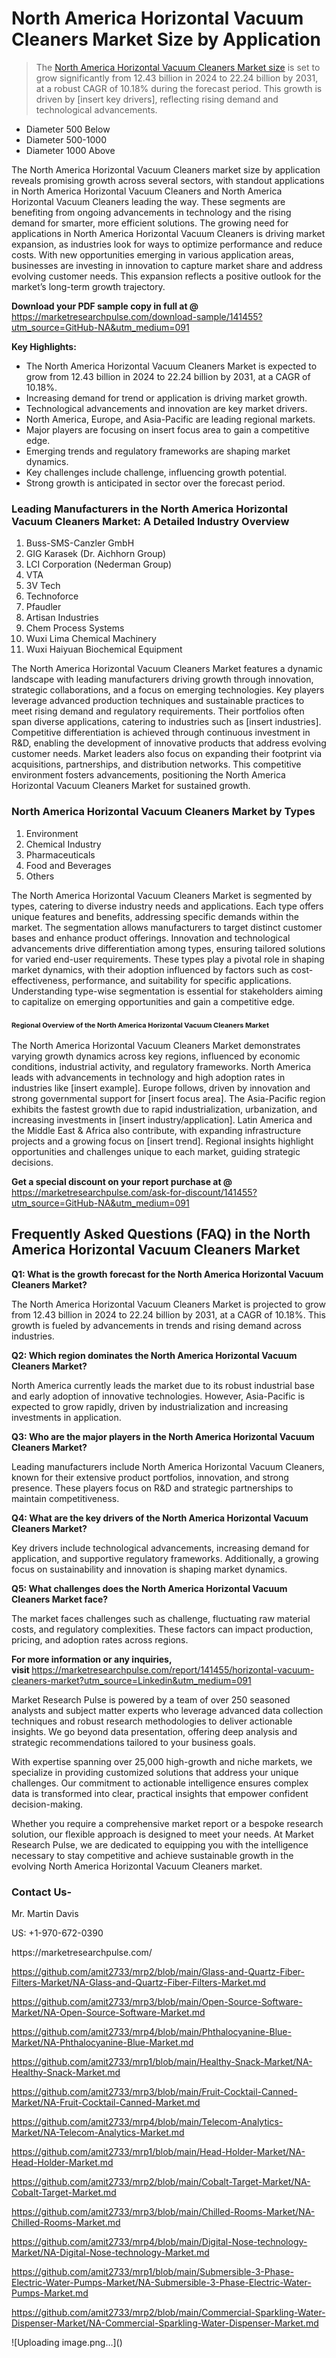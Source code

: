 <h1>North America Horizontal Vacuum Cleaners Market&nbsp;Size by Application</h1><blockquote><p>The <a href="https://marketresearchpulse.com/download-sample/141455?utm_source=GitHub-NA&amp;utm_medium=091">North America Horizontal Vacuum Cleaners Market size</a> is set to grow significantly from 12.43 billion in 2024 to 22.24 billion by 2031, at a robust CAGR of 10.18% during the forecast period. This growth is driven by [insert key drivers], reflecting rising demand and technological advancements.</p></blockquote><ul><li>Diameter 500 Below<li> Diameter 500-1000<li> Diameter 1000 Above</li></ul><p>The North America Horizontal Vacuum Cleaners market size by application reveals promising growth across several sectors, with standout applications in North America Horizontal Vacuum Cleaners and North America Horizontal Vacuum Cleaners leading the way. These segments are benefiting from ongoing advancements in technology and the rising demand for smarter, more efficient solutions. The growing need for applications in North America Horizontal Vacuum Cleaners is driving market expansion, as industries look for ways to optimize performance and reduce costs. With new opportunities emerging in various application areas, businesses are investing in innovation to capture market share and address evolving customer needs. This expansion reflects a positive outlook for the market’s long-term growth trajectory.</p><p><strong>Download your PDF sample copy in full at @ </strong><a href="https://marketresearchpulse.com/download-sample/141455?utm_source=GitHub-NA&amp;utm_medium=091">https://marketresearchpulse.com/download-sample/141455?utm_source=GitHub-NA&amp;utm_medium=091</a></p><p><strong>Key Highlights: </strong></p><ul><li>The North America Horizontal Vacuum Cleaners Market is expected to grow from 12.43 billion in 2024 to 22.24 billion by 2031, at a CAGR of 10.18%.</li><li>Increasing demand for trend or application is driving market growth.</li><li>Technological advancements and innovation are key market drivers.</li><li>North America, Europe, and Asia-Pacific are leading regional markets.</li><li>Major players are focusing on insert focus area to gain a competitive edge.</li><li>Emerging trends and regulatory frameworks are shaping market dynamics.</li><li>Key challenges include challenge, influencing growth potential.</li><li>Strong growth is anticipated in sector over the forecast period.</li></ul><h3>Leading Manufacturers in the North America Horizontal Vacuum Cleaners Market: A Detailed Industry Overview</h3><ol><li>Buss-SMS-Canzler GmbH</li><li>GIG Karasek (Dr. Aichhorn Group)</li><li>LCI Corporation (Nederman Group)</li><li>VTA</li><li>3V Tech</li><li>Technoforce</li><li>Pfaudler</li><li>Artisan Industries</li><li>Chem Process Systems</li><li>Wuxi Lima Chemical Machinery</li><li>Wuxi Haiyuan Biochemical Equipment</li></ol><div class="flex max-w-full flex-col flex-grow"><div class="min-h-8 text-message flex w-full flex-col items-end gap-2 whitespace-normal break-words [.text-message+&amp;]:mt-5" dir="auto" data-message-author-role="assistant" data-message-id="fd8432e4-4910-450d-b182-61b7bfb0a01f" data-message-model-slug="gpt-4o"><div class="flex w-full flex-col gap-1 empty:hidden first:pt-[3px]"><div class="markdown prose w-full break-words dark:prose-invert light"><p>The North America Horizontal Vacuum Cleaners Market features a dynamic landscape with leading manufacturers driving growth through innovation, strategic collaborations, and a focus on emerging technologies. Key players leverage advanced production techniques and sustainable practices to meet rising demand and regulatory requirements. Their portfolios often span diverse applications, catering to industries such as [insert industries]. Competitive differentiation is achieved through continuous investment in R&amp;D, enabling the development of innovative products that address evolving customer needs. Market leaders also focus on expanding their footprint via acquisitions, partnerships, and distribution networks. This competitive environment fosters advancements, positioning the North America Horizontal Vacuum Cleaners Market for sustained growth.</p></div></div></div></div><h3>North America Horizontal Vacuum Cleaners Market by Types</h3><ol><li>Environment<li> Chemical Industry<li> Pharmaceuticals<li> Food and Beverages<li> Others</li></ol><div class="flex max-w-full flex-col flex-grow"><div class="min-h-8 text-message flex w-full flex-col items-end gap-2 whitespace-normal break-words [.text-message+&amp;]:mt-5" dir="auto" data-message-author-role="assistant" data-message-id="084470be-0bb7-4664-bddf-5156b4f41249" data-message-model-slug="gpt-4o-mini"><div class="flex w-full flex-col gap-1 empty:hidden first:pt-[3px]"><div class="markdown prose w-full break-words dark:prose-invert light"><p>The North America Horizontal Vacuum Cleaners Market is segmented by types, catering to diverse industry needs and applications. Each type offers unique features and benefits, addressing specific demands within the market. The segmentation allows manufacturers to target distinct customer bases and enhance product offerings. Innovation and technological advancements drive differentiation among types, ensuring tailored solutions for varied end-user requirements. These types play a pivotal role in shaping market dynamics, with their adoption influenced by factors such as cost-effectiveness, performance, and suitability for specific applications. Understanding type-wise segmentation is essential for stakeholders aiming to capitalize on emerging opportunities and gain a competitive edge.</p></div></div></div></div><h3><span style="font-size: 11px;">Regional Overview of the North America Horizontal Vacuum Cleaners Market</span></h3><div class="flex max-w-full flex-col flex-grow"><div class="min-h-8 text-message flex w-full flex-col items-end gap-2 whitespace-normal break-words [.text-message+&amp;]:mt-5" dir="auto" data-message-author-role="assistant" data-message-id="e9038762-ce64-4e30-91c9-9bd413514231" data-message-model-slug="gpt-4o-mini"><div class="flex w-full flex-col gap-1 empty:hidden first:pt-[3px]"><div class="markdown prose w-full break-words dark:prose-invert light"><p>The North America Horizontal Vacuum Cleaners Market demonstrates varying growth dynamics across key regions, influenced by economic conditions, industrial activity, and regulatory frameworks. North America leads with advancements in technology and high adoption rates in industries like [insert example]. Europe follows, driven by innovation and strong governmental support for [insert focus area]. The Asia-Pacific region exhibits the fastest growth due to rapid industrialization, urbanization, and increasing investments in [insert industry/application]. Latin America and the Middle East &amp; Africa also contribute, with expanding infrastructure projects and a growing focus on [insert trend]. Regional insights highlight opportunities and challenges unique to each market, guiding strategic decisions.</p></div></div></div></div><p><strong>Get a special discount on your report purchase at @ </strong><a href="https://marketresearchpulse.com/ask-for-discount/141455?utm_source=GitHub-NA&amp;utm_medium=091">https://marketresearchpulse.com/ask-for-discount/141455?utm_source=GitHub-NA&amp;utm_medium=091</a></p><h2>Frequently Asked Questions (FAQ) in the North America Horizontal Vacuum Cleaners Market</h2><p><strong>Q1: What is the growth forecast for the North America Horizontal Vacuum Cleaners Market?</strong></p><p>The North America Horizontal Vacuum Cleaners Market is projected to grow from 12.43 billion in 2024 to 22.24 billion by 2031, at a CAGR of 10.18%. This growth is fueled by advancements in trends and rising demand across industries.</p><p><strong>Q2: Which region dominates the North America Horizontal Vacuum Cleaners Market?</strong></p><p>North America currently leads the market due to its robust industrial base and early adoption of innovative technologies. However, Asia-Pacific is expected to grow rapidly, driven by industrialization and increasing investments in application.</p><p><strong>Q3: Who are the major players in the North America Horizontal Vacuum Cleaners Market?</strong></p><p>Leading manufacturers include North America Horizontal Vacuum Cleaners, known for their extensive product portfolios, innovation, and strong presence. These players focus on R&amp;D and strategic partnerships to maintain competitiveness.</p><p><strong>Q4: What are the key drivers of the North America Horizontal Vacuum Cleaners Market?</strong></p><p>Key drivers include technological advancements, increasing demand for application, and supportive regulatory frameworks. Additionally, a growing focus on sustainability and innovation is shaping market dynamics.</p><p><strong>Q5: What challenges does the North America Horizontal Vacuum Cleaners Market face?</strong></p><p>The market faces challenges such as challenge, fluctuating raw material costs, and regulatory complexities. These factors can impact production, pricing, and adoption rates across regions.</p><p><strong>For more information or any inquiries, visit&nbsp;</strong><a href="https://marketresearchpulse.com/report/141455/horizontal-vacuum-cleaners-market?utm_source=Linkedin&utm_medium=091">https://marketresearchpulse.com/report/141455/horizontal-vacuum-cleaners-market?utm_source=Linkedin&utm_medium=091</a></p><p>Market Research Pulse is powered by a team of over 250 seasoned analysts and subject matter experts who leverage advanced data collection techniques and robust research methodologies to deliver actionable insights. We go beyond data presentation, offering deep analysis and strategic recommendations tailored to your business goals.</p><p>With expertise spanning over 25,000 high-growth and niche markets, we specialize in providing customized solutions that address your unique challenges. Our commitment to actionable intelligence ensures complex data is transformed into clear, practical insights that empower confident decision-making.</p><p>Whether you require a comprehensive market report or a bespoke research solution, our flexible approach is designed to meet your needs. At Market Research Pulse, we are dedicated to equipping you with the intelligence necessary to stay competitive and achieve sustainable growth in the evolving North America Horizontal Vacuum Cleaners market.</p><h3><strong>Contact Us-</strong></h3><p>Mr. Martin Davis</p><p>US: +1-970-672-0390</p><p>https://marketresearchpulse.com/</p><p><a href="https://github.com/amit2733/mrp2/blob/main/Glass-and-Quartz-Fiber-Filters-Market/NA-Glass-and-Quartz-Fiber-Filters-Market.md">https://github.com/amit2733/mrp2/blob/main/Glass-and-Quartz-Fiber-Filters-Market/NA-Glass-and-Quartz-Fiber-Filters-Market.md</a></p><p><a href="https://github.com/amit2733/mrp3/blob/main/Open-Source-Software-Market/NA-Open-Source-Software-Market.md">https://github.com/amit2733/mrp3/blob/main/Open-Source-Software-Market/NA-Open-Source-Software-Market.md</a></p><p><a href="https://github.com/amit2733/mrp4/blob/main/Phthalocyanine-Blue-Market/NA-Phthalocyanine-Blue-Market.md">https://github.com/amit2733/mrp4/blob/main/Phthalocyanine-Blue-Market/NA-Phthalocyanine-Blue-Market.md</a></p><p><a href="https://github.com/amit2733/mrp1/blob/main/Healthy-Snack-Market/NA-Healthy-Snack-Market.md">https://github.com/amit2733/mrp1/blob/main/Healthy-Snack-Market/NA-Healthy-Snack-Market.md</a></p><p><a href="https://github.com/amit2733/mrp3/blob/main/Fruit-Cocktail-Canned-Market/NA-Fruit-Cocktail-Canned-Market.md">https://github.com/amit2733/mrp3/blob/main/Fruit-Cocktail-Canned-Market/NA-Fruit-Cocktail-Canned-Market.md</a></p><p><a href="https://github.com/amit2733/mrp4/blob/main/Telecom-Analytics-Market/NA-Telecom-Analytics-Market.md">https://github.com/amit2733/mrp4/blob/main/Telecom-Analytics-Market/NA-Telecom-Analytics-Market.md</a></p><p><a href="https://github.com/amit2733/mrp1/blob/main/Head-Holder-Market/NA-Head-Holder-Market.md">https://github.com/amit2733/mrp1/blob/main/Head-Holder-Market/NA-Head-Holder-Market.md</a></p><p><a href="https://github.com/amit2733/mrp2/blob/main/Cobalt-Target-Market/NA-Cobalt-Target-Market.md">https://github.com/amit2733/mrp2/blob/main/Cobalt-Target-Market/NA-Cobalt-Target-Market.md</a></p><p><a href="https://github.com/amit2733/mrp3/blob/main/Chilled-Rooms-Market/NA-Chilled-Rooms-Market.md">https://github.com/amit2733/mrp3/blob/main/Chilled-Rooms-Market/NA-Chilled-Rooms-Market.md</a></p><p><a href="https://github.com/amit2733/mrp4/blob/main/Digital-Nose-technology-Market/NA-Digital-Nose-technology-Market.md">https://github.com/amit2733/mrp4/blob/main/Digital-Nose-technology-Market/NA-Digital-Nose-technology-Market.md</a></p><p><a href="https://github.com/amit2733/mrp1/blob/main/Submersible-3-Phase-Electric-Water-Pumps-Market/NA-Submersible-3-Phase-Electric-Water-Pumps-Market.md">https://github.com/amit2733/mrp1/blob/main/Submersible-3-Phase-Electric-Water-Pumps-Market/NA-Submersible-3-Phase-Electric-Water-Pumps-Market.md</a></p><p><a href="https://github.com/amit2733/mrp2/blob/main/Commercial-Sparkling-Water-Dispenser-Market/NA-Commercial-Sparkling-Water-Dispenser-Market.md">https://github.com/amit2733/mrp2/blob/main/Commercial-Sparkling-Water-Dispenser-Market/NA-Commercial-Sparkling-Water-Dispenser-Market.md</a></p>
![Uploading image.png…]()
